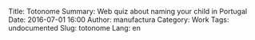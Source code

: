 Title: Totonome
Summary: Web quiz about naming your child in Portugal
Date: 2016-07-01 16:00
Author: manufactura
Category: Work
Tags: undocumented
Slug: totonome
Lang: en

